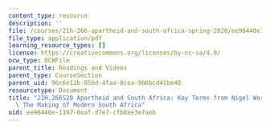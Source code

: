 ```yaml
---
content_type: resource
description: ''
file: /courses/21h-266-apartheid-and-south-africa-spring-2020/ee96440e11970eafd7e7cfb8ae3e7aeb_MIT21H_266S20_KeyTermsWorden.pdf
file_type: application/pdf
learning_resource_types: []
license: https://creativecommons.org/licenses/by-nc-sa/4.0/
ocw_type: OCWFile
parent_title: Readings and Videos
parent_type: CourseSection
parent_uid: 96c6e12b-05bd-4faa-8cea-9b6bcd41be48
resourcetype: Document
title: "21H.266S20 Apartheid and South Africa: Key Terms from Nigel Worden\u2019s\
  \ The Making of Modern South Africa"
uid: ee96440e-1197-0eaf-d7e7-cfb8ae3e7aeb
---
```

